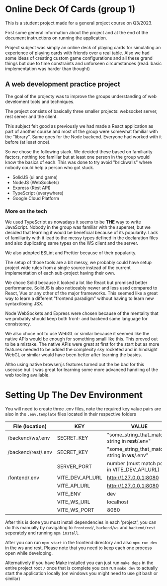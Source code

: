 # Online Deck Of Cards (group 1)

This is a student project made for a general project course on Q3/2023.

First some general information about the project and at the end of the document instructions on running the application.

Project subject was simply an online deck of playing cards for simulating an experience of playing cards with friends over a real table. Also we had some ideas of creating custom game configurations and all these grand things but due to time constraints and unforseen circumstances (read: basic implementation was harder than thought)

## A web development practice project

The goal of the projecty was to improve the groups understanding of web develoment tools and techniques.

The project consists of basically three smaller projects: websocket server, rest server and the client.

This subject felt good as previously we had made a React application as part of another course and most of the group were somewhat familiar with the "library". Same goes for the Node backend. Everyone had worked with it before (at least once).

So we chose the following stack. We decided these based on familiarity factors, nothing too familiar but at least one person in the group would know the basics of each. This was done to try avoid "brickwalls" where nobody could help a person who got stuck.

- SolidJS (ui and game)
- NodeJS (WebSockets)
- Express (Rest API)
- TypeScript (everywhere)
- Google Cloud Platform

### More on the tech

We used TypeScript as nowadays it seems to be **THE** way to write JavaScript. Nobody in the group was familiar with the superset, but we decided that learning it would be beneficial because of its popularity. Lack of familiarity with it lead to the messy types defined in the declaration files and also duplicating same types on the WS client and the server.

We also adopted ESLint and Prettier because of their popularity.

The setup of those tools are a bit messy, we probably could have setup project wide rules from a single source instead of the current implementation of each sub-project having their own.

We choce Solid because it looked a lot like React but promised better performance. SolidJS is also noticeably newer and less used compared to React, Vue or any other of the major frameworks. This seemed like a great way to learn a different "frontend paradigm" without having to learn new syntax/losing JSX.

Node WebSockets and Express were chosen because of the mentality that we probably should keep both front- and backend same language for consistency.

We also choce not to use WebGL or similar because it seemed like the native APIs would be enough for something small like this. This proved out to be a mistake. The native APIs were great at first for the start but as more features needed to be added the complexity sky rocketed and in hindsight WebGL or similar would have been better after learning the basics.

Altho using native browser/js features turned out the be bad for this usecase but it was great for learning some more advanced handling of the web tooling available.

# Setting Up The Dev Environment

You will need to create three .env files, note the required key value pairs are also in the `.env.template` files located in their respective folders

| File (location)    | KEY              | VALUE                                              |
| ------------------ | ---------------- | -------------------------------------------------- |
| /backend/ws/.env   | SECRET_KEY       | "some_string_that_matches string in **rest**/.env" |
| /backend/rest/.env | SECRET_KEY       | "some_string_that_matches string in **ws**/.env"   |
|                    | SERVER_PORT      | number (must match port in VITE_DEV_API_URL)       |
| /fontend/.env      | VITE_DEV_API_URL | http://127.0.0.1:8080                              |
|                    | VITE_API_URL     | http://127.0.0.1:8080                              |
|                    | VITE_ENV         | dev                                                |
|                    | VITE_WS_URL      | localhost                                          |
|                    | VITE_WS_PORT     | 8080                                               |

After this is done you must install dependencies in each 'project', you can do this manually by navigating to `frontend/`, `backend/ws` and `backend/rest` seperately and running `npm install`.

After you can run `npm start` in the frontend directory and also `npm run dev` in the ws and rest. Please note that you need to keep each one process open while developing.

Alternatively if you have Make installed you can just run `make deps` in the entire project root `/` once that is complete you can run `make dev` to actually start the application locally (on windows you might need to use git bash or similar)
